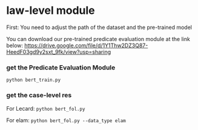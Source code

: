 # law-level module
First: You need to adjust the path of the dataset and the pre-trained model

You can download our pre-trained predicate evaluation module at the link below:
https://drive.google.com/file/d/1Y1Thw2DZ3Q87-HeedF03gd9y2sxt_9fk/view?usp=sharing


### get the Predicate Evaluation Module
<code>python bert_train.py </code>

### get the case-level res
For Lecard:
<code>python bert_fol.py </code>

For elam:
<code>python bert_fol.py --data_type elam</code>



